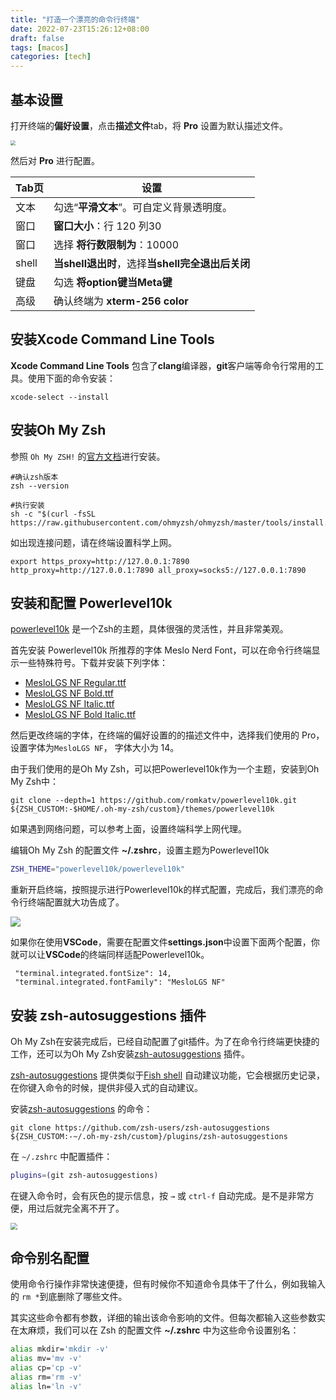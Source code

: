 ```yaml
---
title: "打造一个漂亮的命令行终端"
date: 2022-07-23T15:26:12+08:00
draft: false
tags: [macos]
categories: [tech]
---
```


## 基本设置

打开终端的**偏好设置**，点击**描述文件**tab，将 **Pro** 设置为默认描述文件。

<img src="https://cdn.mazhen.tech/images/202206222053254.png" style="zoom:50%;" />

然后对 **Pro** 进行配置。

| Tab页 | 设置                                             |
| ----- | ------------------------------------------------ |
| 文本  | 勾选“**平滑文本**”。可自定义背景透明度。         |
| 窗口  | **窗口大小**：行 120 列30                        |
| 窗口  | 选择 **将行数限制为**：10000                     |
| shell | **当shell退出时**，选择**当shell完全退出后关闭** |
| 键盘  | 勾选 **将option键当Meta键**                      |
| 高级  | 确认终端为 **xterm-256 color**                   |

## 安装**Xcode Command Line Tools**

**Xcode Command Line Tools** 包含了**clang**编译器，**git**客户端等命令行常用的工具。使用下面的命令安装：

```
xcode-select --install
```

## 安装**Oh My Zsh**

参照 `Oh My ZSH!` 的[官方文档](https://github.com/ohmyzsh/ohmyzsh/wiki)进行安装。

```shell
#确认zsh版本
zsh --version

#执行安装
sh -c "$(curl -fsSL https://raw.githubusercontent.com/ohmyzsh/ohmyzsh/master/tools/install.sh)"
```

如出现连接问题，请在终端设置科学上网。

```shell
export https_proxy=http://127.0.0.1:7890 http_proxy=http://127.0.0.1:7890 all_proxy=socks5://127.0.0.1:7890
```

## 安装和配置 Powerlevel10k

[powerlevel10k](https://github.com/romkatv/powerlevel10k) 是一个Zsh的主题，具体很强的灵活性，并且非常美观。

首先安装 Powerlevel10k 所推荐的字体 Meslo Nerd Font，可以在命令行终端显示一些特殊符号。下载并安装下列字体：

- [MesloLGS NF Regular.ttf](https://github.com/romkatv/powerlevel10k-media/raw/master/MesloLGS%20NF%20Regular.ttf)
- [MesloLGS NF Bold.ttf](https://github.com/romkatv/powerlevel10k-media/raw/master/MesloLGS%20NF%20Bold.ttf)
- [MesloLGS NF Italic.ttf](https://github.com/romkatv/powerlevel10k-media/raw/master/MesloLGS%20NF%20Italic.ttf)
- [MesloLGS NF Bold Italic.ttf](https://github.com/romkatv/powerlevel10k-media/raw/master/MesloLGS%20NF%20Bold%20Italic.ttf)

然后更改终端的字体，在终端的偏好设置的的描述文件中，选择我们使用的 Pro，设置字体为`MesloLGS NF`， 字体大小为 14。

由于我们使用的是Oh My Zsh，可以把Powerlevel10k作为一个主题，安装到Oh My Zsh中：

```shell
git clone --depth=1 https://github.com/romkatv/powerlevel10k.git ${ZSH_CUSTOM:-$HOME/.oh-my-zsh/custom}/themes/powerlevel10k
```

如果遇到网络问题，可以参考上面，设置终端科学上网代理。

编辑Oh My Zsh 的配置文件 **~/.zshrc**，设置主题为Powerlevel10k

```bash
ZSH_THEME="powerlevel10k/powerlevel10k"
```

重新开启终端，按照提示进行Powerlevel10k的样式配置，完成后，我们漂亮的命令行终端配置就大功告成了。

![](https://cdn.mahaoliang.tech/images/202207231529094.png)

如果你在使用**VSCode**，需要在配置文件**settings.json**中设置下面两个配置，你就可以让**VSCode**的终端同样适配Powerlevel10k。

```
 "terminal.integrated.fontSize": 14, 
 "terminal.integrated.fontFamily": "MesloLGS NF"
```



## 安装 zsh-autosuggestions 插件

Oh My Zsh在安装完成后，已经自动配置了git插件。为了在命令行终端更快捷的工作，还可以为Oh My Zsh安装[zsh-autosuggestions](https://github.com/zsh-users/zsh-autosuggestions) 插件。

[zsh-autosuggestions](https://github.com/zsh-users/zsh-autosuggestions) 提供类似于[Fish shell](https://fishshell.com) 自动建议功能，它会根据历史记录，在你键入命令的时候，提供非侵入式的自动建议。

安装[zsh-autosuggestions](https://github.com/zsh-users/zsh-autosuggestions) 的命令：

```shell
git clone https://github.com/zsh-users/zsh-autosuggestions ${ZSH_CUSTOM:-~/.oh-my-zsh/custom}/plugins/zsh-autosuggestions
```

在 `~/.zshrc` 中配置插件：

```bash
plugins=(git zsh-autosuggestions)
```

在键入命令时，会有灰色的提示信息，按 `→` 或 `ctrl-f` 自动完成。是不是非常方便，用过后就完全离不开了。

<img src="https://cdn.mazhen.tech/images/202206261907246.png" style="zoom:67%;" />



## 命令别名配置

使用命令行操作非常快速便捷，但有时候你不知道命令具体干了什么，例如我输入的 `rm *`到底删除了哪些文件。

其实这些命令都有参数，详细的输出该命令影响的文件。但每次都输入这些参数实在太麻烦，我们可以在 Zsh 的配置文件 **~/.zshrc** 中为这些命令设置别名：

```bash
alias mkdir='mkdir -v'
alias mv='mv -v'
alias cp='cp -v'
alias rm='rm -v'
alias ln='ln -v'
```
